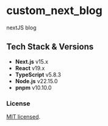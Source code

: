 # custom_next_blog

nextJS blog

## Tech Stack & Versions

- **Next.js** v15.x
- **React** v19.x
- **TypeScript** v5.8.3
- **Node.js** v22.15.0
- **pnpm** v10.10.0

### License

[MIT licensed](./LICENSE).
